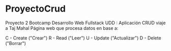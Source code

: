# ProyectoCrud
Proyecto 2 Bootcamp Desarrollo Web Fullstack UDD : Aplicación CRUD viaje a Taj Mahal
Página web que procesa datos en base a:

C - Create ("Crear")
R - Read ("Leer")
U - Update ("Actualizar")
D - Delete ("Borrar")
